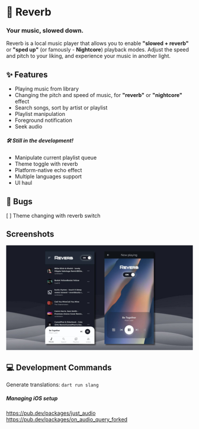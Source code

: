 # 🎼 Reverb
### Your music, slowed down.

Reverb is a local music player that allows you to enable **"slowed + reverb"** or **"sped up"** (or famously - **Nightcore**) playback modes. Adjust the speed and pitch to your liking, and experience your music in another light. 

## ✨ Features
- Playing music from library
- Changing the pitch and speed of music, for **"reverb"** or **"nightcore"** effect
- Search songs, sort by artist or playlist
- Playlist manipulation
- Foreground notification
- Seek audio

##### 🛠 Still in the development!
- Manipulate current playlist queue
- Theme toggle with reverb
- Platform-native echo effect
- Multiple languages support
- UI haul


## 🐞 Bugs
[ ] Theme changing with reverb switch

## Screenshots
![Screenshots](assets/screenshots.jpg)

## 💻 Development Commands
Generate translations: `dart run slang`

##### Managing iOS setup
 
https://pub.dev/packages/just_audio
https://pub.dev/packages/on_audio_query_forked

